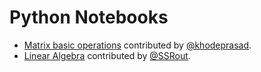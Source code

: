 # Python Notebooks

* [Matrix basic operations](Matrix_Basic_Operations.ipynb) contributed by [@khodeprasad](https://github.com/khodeprasad).
* [Linear Algebra](LinearAlgebra.ipynb) contributed by [@SSRout](https://github.com/SSRout).
